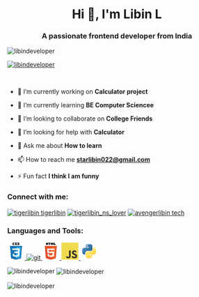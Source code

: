 <h1 align="center">Hi 👋, I'm Libin L</h1>
<h3 align="center">A passionate frontend developer from India</h3>

<p align="left"> <img src="https://komarev.com/ghpvc/?username=libindeveloper&label=Profile%20views&color=0e75b6&style=flat" alt="libindeveloper" /> </p>

<p align="left"> <a href="https://github.com/ryo-ma/github-profile-trophy"><img src="https://github-profile-trophy.vercel.app/?username=libindeveloper" alt="libindeveloper" /></a> </p>

<p align="left"> <a href="https://twitter.com/" target="blank"><img src="https://img.shields.io/twitter/follow/?logo=twitter&style=for-the-badge" alt="" /></a> </p>

- 🔭 I’m currently working on **Calculator project**

- 🌱 I’m currently learning **BE Computer Sciencee**

- 👯 I’m looking to collaborate on **College Friends**

- 🤝 I’m looking for help with **Calculator**

- 💬 Ask me about **How to learn**

- 📫 How to reach me **starlibin022@gmail.com**

- ⚡ Fun fact **I think I am funny**

<h3 align="left">Connect with me:</h3>
<p align="left">
<a href="https://fb.com/tigerlibin tigerlibin" target="blank"><img align="center" src="https://raw.githubusercontent.com/rahuldkjain/github-profile-readme-generator/master/src/images/icons/Social/facebook.svg" alt="tigerlibin tigerlibin" height="30" width="40" /></a>
<a href="https://instagram.com/tigerlibin_ns_lover" target="blank"><img align="center" src="https://raw.githubusercontent.com/rahuldkjain/github-profile-readme-generator/master/src/images/icons/Social/instagram.svg" alt="tigerlibin_ns_lover" height="30" width="40" /></a>
<a href="https://www.youtube.com/c/avengerlibin tech" target="blank"><img align="center" src="https://raw.githubusercontent.com/rahuldkjain/github-profile-readme-generator/master/src/images/icons/Social/youtube.svg" alt="avengerlibin tech" height="30" width="40" /></a>
</p>

<h3 align="left">Languages and Tools:</h3>
<p align="left"> <a href="https://www.w3schools.com/css/" target="_blank" rel="noreferrer"> <img src="https://raw.githubusercontent.com/devicons/devicon/master/icons/css3/css3-original-wordmark.svg" alt="css3" width="40" height="40"/> </a> <a href="https://git-scm.com/" target="_blank" rel="noreferrer"> <img src="https://www.vectorlogo.zone/logos/git-scm/git-scm-icon.svg" alt="git" width="40" height="40"/> </a> <a href="https://www.w3.org/html/" target="_blank" rel="noreferrer"> <img src="https://raw.githubusercontent.com/devicons/devicon/master/icons/html5/html5-original-wordmark.svg" alt="html5" width="40" height="40"/> </a> <a href="https://developer.mozilla.org/en-US/docs/Web/JavaScript" target="_blank" rel="noreferrer"> <img src="https://raw.githubusercontent.com/devicons/devicon/master/icons/javascript/javascript-original.svg" alt="javascript" width="40" height="40"/> </a> <a href="https://www.python.org" target="_blank" rel="noreferrer"> <img src="https://raw.githubusercontent.com/devicons/devicon/master/icons/python/python-original.svg" alt="python" width="40" height="40"/> </a> </p>

<p><img align="left" src="https://github-readme-stats.vercel.app/api/top-langs?username=libindeveloper&show_icons=true&locale=en&layout=compact" alt="libindeveloper" /></p>

<p>&nbsp;<img align="center" src="https://github-readme-stats.vercel.app/api?username=libindeveloper&show_icons=true&locale=en" alt="libindeveloper" /></p>

<p><img align="center" src="https://github-readme-streak-stats.herokuapp.com/?user=libindeveloper&" alt="libindeveloper" /></p>
